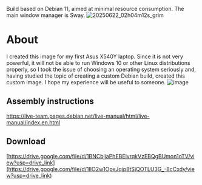 Build based on Debian 11, aimed at minimal resource consumption.
The main window manager is Sway.
![20250622_02h04m12s_grim](https://github.com/user-attachments/assets/b70e3b3b-8489-4f3b-9954-16b4101f9b6f)
# About
I created this image for my first Asus X540Y laptop. 
Since it is not very powerful, it will not be able to run Windows 10 or other Linux distributions properly, so I took the issue of choosing an operating system seriously and, having studied the topic of creating a custom Debian build, created this custom image. 
I hope my experience will be useful to someone.
![image](https://github.com/user-attachments/assets/295cb344-797c-4950-a132-fd7e4f28581b)
## Assembly instructions
https://live-team.pages.debian.net/live-manual/html/live-manual/index.en.html
## Download 
[https://drive.google.com/file/d/1BNCbjjaPhEBElvrqkVzEBQgBUmon1oTV/view?usp=drive_link](https://drive.google.com/file/d/1lIO2w1OpxJqjp8tSjQOTLU3G_-8cCxdy/view?usp=drive_link)


